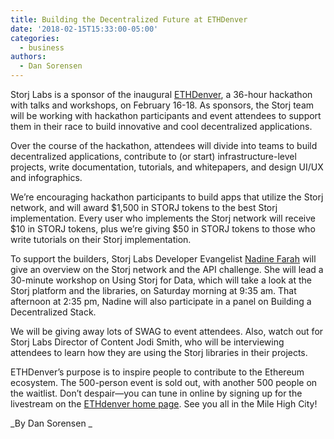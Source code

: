 ```yaml
---
title: Building the Decentralized Future at ETHDenver
date: '2018-02-15T15:33:00-05:00'
categories:
  - business
authors:
  - Dan Sorensen
---
```

Storj Labs is a sponsor of the inaugural [ETHDenver](https://ethdenver.com/), a 36-hour hackathon with talks and workshops, on February 16-18. As sponsors, the Storj team will be working with hackathon participants and event attendees to support them in their race to build innovative and cool decentralized applications. 

Over the course of the hackathon, attendees will divide into teams to build decentralized applications, contribute to (or start) infrastructure-level projects, write documentation, tutorials, and whitepapers, and design UI/UX and infographics. 

We’re encouraging hackathon participants to build apps that utilize the Storj network, and will award $1,500 in STORJ tokens to the best Storj implementation. Every user who implements the Storj network will receive $10 in STORJ tokens, plus we’re giving $50 in STORJ tokens to those who write tutorials on their Storj implementation. 

To support the builders, Storj Labs Developer Evangelist [Nadine Farah](https://twitter.com/heyerrrbody) will give an overview on the Storj network and the API challenge. She will lead a 30-minute workshop on Using Storj for Data, which will take a look at the Storj platform and the libraries, on Saturday morning at 9:35 am. That afternoon at 2:35 pm, Nadine will also participate in a panel on Building a Decentralized Stack. 

We will be giving away lots of SWAG to event attendees. Also, watch out for Storj Labs Director of Content Jodi Smith, who will be interviewing attendees to learn how they are using the Storj libraries in their projects. 

ETHDenver’s purpose is to inspire people to contribute to the Ethereum ecosystem. The 500-person event is sold out, with another 500 people on the waitlist. Don’t despair—you can tune in online by signing up for the livestream on the [ETHdenver home page](https://ethdenver.com/). See you all in the Mile High City!

_By Dan Sorensen _
